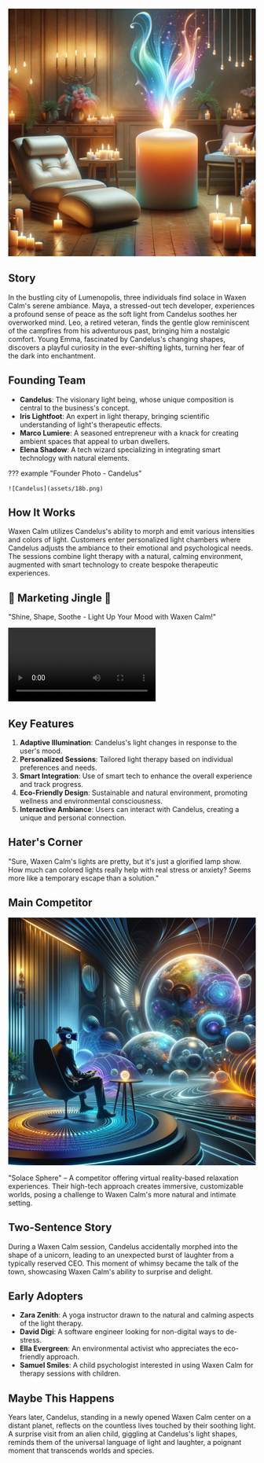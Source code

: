 ![Waxen Calm](assets/18.png)

## Story

In the bustling city of Lumenopolis, three individuals find solace in Waxen Calm's serene ambiance. Maya, a stressed-out tech developer, experiences a profound sense of peace as the soft light from Candelus soothes her overworked mind. Leo, a retired veteran, finds the gentle glow reminiscent of the campfires from his adventurous past, bringing him a nostalgic comfort. Young Emma, fascinated by Candelus's changing shapes, discovers a playful curiosity in the ever-shifting lights, turning her fear of the dark into enchantment.

## Founding Team

- **Candelus**: The visionary light being, whose unique composition is central to the business's concept.
- **Iris Lightfoot**: An expert in light therapy, bringing scientific understanding of light's therapeutic effects.
- **Marco Lumiere**: A seasoned entrepreneur with a knack for creating ambient spaces that appeal to urban dwellers.
- **Elena Shadow**: A tech wizard specializing in integrating smart technology with natural elements.

??? example "Founder Photo - Candelus"

    ![Candelus](assets/18b.png)

## How It Works

Waxen Calm utilizes Candelus's ability to morph and emit various intensities and colors of light. Customers enter personalized light chambers where Candelus adjusts the ambiance to their emotional and psychological needs. The sessions combine light therapy with a natural, calming environment, augmented with smart technology to create bespoke therapeutic experiences.

## 🎵 Marketing Jingle 🎵

"Shine, Shape, Soothe - Light Up Your Mood with Waxen Calm!"

<video controls>
<source src="../assets/18.mp4" type="video/mp4">
</video>

## Key Features

1. **Adaptive Illumination**: Candelus's light changes in response to the user's mood.
2. **Personalized Sessions**: Tailored light therapy based on individual preferences and needs.
3. **Smart Integration**: Use of smart tech to enhance the overall experience and track progress.
4. **Eco-Friendly Design**: Sustainable and natural environment, promoting wellness and environmental consciousness.
5. **Interactive Ambiance**: Users can interact with Candelus, creating a unique and personal connection.

## Hater's Corner

"Sure, Waxen Calm's lights are pretty, but it's just a glorified lamp show. How much can colored lights really help with real stress or anxiety? Seems more like a temporary escape than a solution."

## Main Competitor

![Solace Sphere](assets/18a.png)

"Solace Sphere" – A competitor offering virtual reality-based relaxation experiences. Their high-tech approach creates immersive, customizable worlds, posing a challenge to Waxen Calm's more natural and intimate setting.

## Two-Sentence Story

During a Waxen Calm session, Candelus accidentally morphed into the shape of a unicorn, leading to an unexpected burst of laughter from a typically reserved CEO. This moment of whimsy became the talk of the town, showcasing Waxen Calm's ability to surprise and delight.

## Early Adopters

- **Zara Zenith**: A yoga instructor drawn to the natural and calming aspects of the light therapy.
- **David Digi**: A software engineer looking for non-digital ways to de-stress.
- **Ella Evergreen**: An environmental activist who appreciates the eco-friendly approach.
- **Samuel Smiles**: A child psychologist interested in using Waxen Calm for therapy sessions with children.

## Maybe This Happens

Years later, Candelus, standing in a newly opened Waxen Calm center on a distant planet, reflects on the countless lives touched by their soothing light. A surprise visit from an alien child, giggling at Candelus's light shapes, reminds them of the universal language of light and laughter, a poignant moment that transcends worlds and species.
